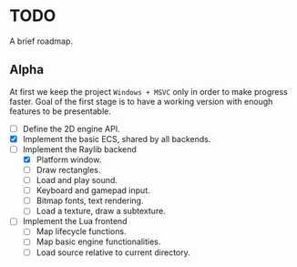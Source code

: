 # TODO
A brief roadmap.

## Alpha
At first we keep the project `Windows + MSVC` only in order to make progress faster. Goal of the
first stage is to have a working version with enough features to be presentable.

- [ ] Define the 2D engine API.
- [X] Implement the basic ECS, shared by all backends.
- [ ] Implement the Raylib backend
	* [X] Platform window.
	* [ ] Draw rectangles.
	* [ ] Load and play sound.
	* [ ] Keyboard and gamepad input.
	* [ ] Bitmap fonts, text rendering.
	* [ ] Load a texture, draw a subtexture.
- [ ] Implement the Lua frontend
	* [ ] Map lifecycle functions.
	* [ ] Map basic engine functionalities.
	* [ ] Load source relative to current directory.
